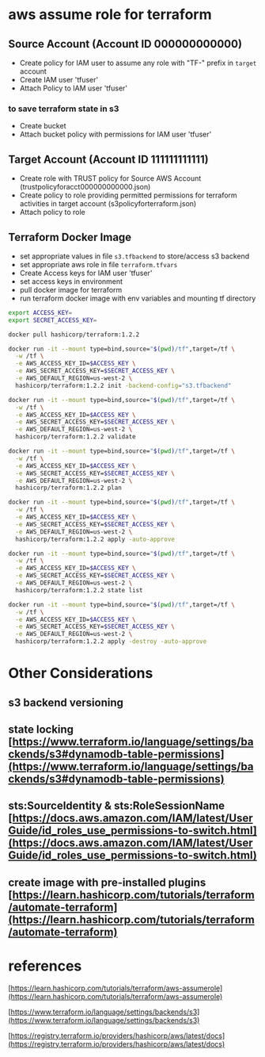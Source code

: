 # aws assume role for terraform


## Source Account (Account ID 000000000000)
- Create policy for IAM user to assume any role with "TF-" prefix in `target` account
- Create IAM user 'tfuser'
- Attach Policy to IAM user 'tfuser'


### to save terraform state in s3
- Create bucket
- Attach bucket policy with permissions for IAM user 'tfuser'



## Target Account (Account ID 111111111111)
- Create role with TRUST policy for Source AWS Account (trustpolicyforacct000000000000.json)
- Create policy to role providing permitted permissions for terraform activities in target account (s3policyforterraform.json)
- Attach policy to role

## Terraform Docker Image 
- set appropriate values in file `s3.tfbackend` to store/access s3 backend
- set appropriate aws role in file `terraform.tfvars`
- Create Access keys for IAM user 'tfuser'
- set access keys in environment
- pull docker image for terraform
- run terraform docker image with env variables and mounting tf directory

```bash
export ACCESS_KEY=
export SECRET_ACCESS_KEY=

docker pull hashicorp/terraform:1.2.2

docker run -it --mount type=bind,source="$(pwd)/tf",target=/tf \
  -w /tf \
  -e AWS_ACCESS_KEY_ID=$ACCESS_KEY \
  -e AWS_SECRET_ACCESS_KEY=$SECRET_ACCESS_KEY \
  -e AWS_DEFAULT_REGION=us-west-2 \
  hashicorp/terraform:1.2.2 init -backend-config="s3.tfbackend"

docker run -it --mount type=bind,source="$(pwd)/tf",target=/tf \
  -w /tf \
  -e AWS_ACCESS_KEY_ID=$ACCESS_KEY \
  -e AWS_SECRET_ACCESS_KEY=$SECRET_ACCESS_KEY \
  -e AWS_DEFAULT_REGION=us-west-2 \
  hashicorp/terraform:1.2.2 validate

docker run -it --mount type=bind,source="$(pwd)/tf",target=/tf \
  -w /tf \
  -e AWS_ACCESS_KEY_ID=$ACCESS_KEY \
  -e AWS_SECRET_ACCESS_KEY=$SECRET_ACCESS_KEY \
  -e AWS_DEFAULT_REGION=us-west-2 \
  hashicorp/terraform:1.2.2 plan

docker run -it --mount type=bind,source="$(pwd)/tf",target=/tf \
  -w /tf \
  -e AWS_ACCESS_KEY_ID=$ACCESS_KEY \
  -e AWS_SECRET_ACCESS_KEY=$SECRET_ACCESS_KEY \
  -e AWS_DEFAULT_REGION=us-west-2 \
  hashicorp/terraform:1.2.2 apply -auto-approve

docker run -it --mount type=bind,source="$(pwd)/tf",target=/tf \
  -w /tf \
  -e AWS_ACCESS_KEY_ID=$ACCESS_KEY \
  -e AWS_SECRET_ACCESS_KEY=$SECRET_ACCESS_KEY \
  -e AWS_DEFAULT_REGION=us-west-2 \
  hashicorp/terraform:1.2.2 state list

docker run -it --mount type=bind,source="$(pwd)/tf",target=/tf \
  -w /tf \
  -e AWS_ACCESS_KEY_ID=$ACCESS_KEY \
  -e AWS_SECRET_ACCESS_KEY=$SECRET_ACCESS_KEY \
  -e AWS_DEFAULT_REGION=us-west-2 \
  hashicorp/terraform:1.2.2 apply -destroy -auto-approve

```

# Other Considerations

## s3 backend versioning

## state locking [https://www.terraform.io/language/settings/backends/s3#dynamodb-table-permissions](https://www.terraform.io/language/settings/backends/s3#dynamodb-table-permissions)

## sts:SourceIdentity & sts:RoleSessionName [https://docs.aws.amazon.com/IAM/latest/UserGuide/id_roles_use_permissions-to-switch.html](https://docs.aws.amazon.com/IAM/latest/UserGuide/id_roles_use_permissions-to-switch.html)

## create image with pre-installed plugins [https://learn.hashicorp.com/tutorials/terraform/automate-terraform](https://learn.hashicorp.com/tutorials/terraform/automate-terraform)


# references
[https://learn.hashicorp.com/tutorials/terraform/aws-assumerole](https://learn.hashicorp.com/tutorials/terraform/aws-assumerole)

[https://www.terraform.io/language/settings/backends/s3](https://www.terraform.io/language/settings/backends/s3)

[https://registry.terraform.io/providers/hashicorp/aws/latest/docs](https://registry.terraform.io/providers/hashicorp/aws/latest/docs)